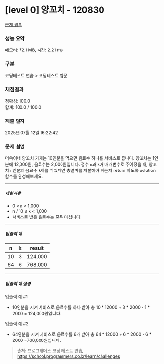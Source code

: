# [level 0] 양꼬치 - 120830 

[문제 링크](https://school.programmers.co.kr/learn/courses/30/lessons/120830) 

### 성능 요약

메모리: 72.1 MB, 시간: 2.21 ms

### 구분

코딩테스트 연습 > 코딩테스트 입문

### 채점결과

정확성: 100.0<br/>합계: 100.0 / 100.0

### 제출 일자

2025년 07월 12일 16:22:42

### 문제 설명

<p>머쓱이네 양꼬치 가게는 10인분을 먹으면 음료수 하나를 서비스로 줍니다. 양꼬치는 1인분에 12,000원, 음료수는 2,000원입니다. 정수 <code>n</code>과 <code>k</code>가 매개변수로 주어졌을 때, 양꼬치 <code>n</code>인분과 음료수 <code>k</code>개를 먹었다면 총얼마를 지불해야 하는지 return 하도록 solution 함수를 완성해보세요.</p>

<hr>

<h5>제한사항</h5>

<ul>
<li>0 &lt; <code>n</code> &lt; 1,000</li>
<li>n / 10 ≤ <code>k</code> &lt; 1,000</li>
<li>서비스로 받은 음료수는 모두 마십니다.</li>
</ul>

<hr>

<h5>입출력 예</h5>
<table class="table">
        <thead><tr>
<th>n</th>
<th>k</th>
<th>result</th>
</tr>
</thead>
        <tbody><tr>
<td>10</td>
<td>3</td>
<td>124,000</td>
</tr>
<tr>
<td>64</td>
<td>6</td>
<td>768,000</td>
</tr>
</tbody>
      </table>
<hr>

<h5>입출력 예 설명</h5>

<p>입출력 예 #1</p>

<ul>
<li>10인분을 시켜 서비스로 음료수를 하나 받아 총 10 * 12000 + 3 * 2000 - 1 * 2000 = 124,000원입니다.</li>
</ul>

<p>입출력 예 #2</p>

<ul>
<li>64인분을 시켜 서비스로 음료수를 6개 받아 총 64 * 12000 + 6 * 2000 - 6 * 2000 =768,000원입니다.</li>
</ul>


> 출처: 프로그래머스 코딩 테스트 연습, https://school.programmers.co.kr/learn/challenges